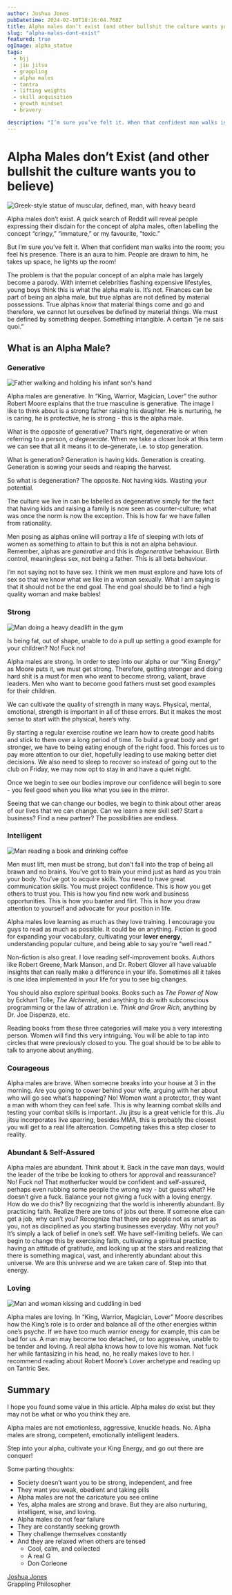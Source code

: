 ```yaml
---
author: Joshua Jones
pubDatetime: 2024-02-10T18:16:04.768Z
title: Alpha males don’t exist (and other bullshit the culture wants you to believe)
slug: "alpha-males-dont-exist"
featured: true
ogImage: alpha_statue
tags:
  - bjj
  - jiu jitsu
  - grappling
  - alpha males
  - tantra
  - lifting weights
  - skill acquisition
  - growth mindset
  - bravery

description: "I’m sure you’ve felt it. When that confident man walks into the room; you feel his presence..."
---
```


# Alpha Males don’t Exist (and other bullshit the culture wants you to believe)

![Greek-style statue of muscular, defined, man, with heavy beard](../../assets/images/alpha_statue.jpeg)

Alpha males don’t exist. A quick search of Reddit will reveal people expressing their disdain for the concept of alpha males, often labelling the concept “cringy,” “immature,” or my favourite, “toxic.”

But I’m sure you’ve felt it. When that confident man walks into the room; you feel his presence. There is an aura to him. People are drawn to him, he takes up space, he lights up the room!

The problem is that the popular concept of an alpha male has largely become a parody. With internet celebrities flashing expensive lifestyles, young boys think this is what the alpha male is. It’s not. Finances can be part of being an alpha male, but true alphas are not defined by material possessions. True alphas know that material things come and go and therefore, we cannot let ourselves be defined by material things. We must be defined by something deeper. Something intangible. A certain “je ne sais quoi.”

## What is an Alpha Male?

### Generative

![Father walking and holding his infant son's hand](../../assets/images/father_and_son.jpeg)

Alpha males are generative. In “King, Warrior, Magician, Lover” the author Robert Moore explains that the true masculine is generative. The image I like to think about is a strong father raising his daughter. He is nurturing, he is caring, he is protective, he is strong - this is the alpha male.

What is the opposite of generative? That’s right, degenerative or when referring to a person, _a degenerate_. When we take a closer look at this term we can see that all it means it to de-generate, i.e. to stop generation.

What is generation? Generation is having kids. Generation is creating. Generation is sowing your seeds and reaping the harvest.

So what is degeneration? The opposite. Not having kids. Wasting your potential.

The culture we live in can be labelled as degenerative simply for the fact that having kids and raising a family is now seen as counter-culture; what was once the norm is now the exception. This is how far we have fallen from rationality.

Men posing as alphas online will portray a life of sleeping with lots of women as something to attain to but this is not an alpha behaviour. Remember, alphas are _generative_ and this is _degenerative_ behaviour. Birth control, meaningless sex, not being a father. This is all beta behaviour.

I’m not saying not to have sex. I think we men must explore and have lots of sex so that we know what we like in a woman sexually. What I am saying is that it should not be the end goal. The end goal should be to find a high quality woman and make babies!

### Strong

![Man doing a heavy deadlift in the gym](../../assets/images/deadlifts.jpeg)

Is being fat, out of shape, unable to do a pull up setting a good example for your children? No! Fuck no!

Alpha males are strong. In order to step into our alpha or our “King Energy” as Moore puts it, we must get strong. Therefore, getting stronger and doing hard shit is a must for men who want to become strong, valiant, brave leaders. Men who want to become good fathers must set good examples for their children.

We can cultivate the quality of strength in many ways. Physical, mental, emotional, strength is important in all of these errors. But it makes the most sense to start with the physical, here’s why.

By starting a regular exercise routine we learn how to create good habits and stick to them over a long period of time. To build a great body and get stronger, we have to being eating enough of the right food. This forces us to pay more attention to our diet, hopefully leading to use making better diet decisions. We also need to sleep to recover so instead of going out to the club on Friday, we may now opt to stay in and have a quiet night.

Once we begin to see our bodies improve our confidence will begin to sore - you feel good when you like what you see in the mirror.

Seeing that we can change our bodies, we begin to think about other areas of our lives that we can change. Can we learn a new skill set? Start a business? Find a new partner? The possibilities are endless.

### Intelligent

![Man reading a book and drinking coffee](../../assets/images/man_reading.jpeg)

Men must lift, men must be strong, but don’t fall into the trap of being all brawn and no brains. You’ve got to train your mind just as hard as you train your body. You’ve got to acquire skills. You need to have great communication skills. You must project confidence. This is how you get others to trust you. This is how you find new work and business opportunities. This is how you banter and flirt. This is how you draw attention to yourself and advocate for your position in life.

Alpha males love learning as much as they love training. I encourage you guys to read as much as possible. It could be on anything. Fiction is good for expanding your vocabulary, cultivating your **lover energy**, understanding popular culture, and being able to say you’re “well read.”

Non-fiction is also great. I love reading self-improvement books. Authors like Robert Greene, Mark Manson, and Dr. Robert Glover all have valuable insights that can really make a difference in your life. Sometimes all it takes is one idea implemented in your life for you to see big changes.

You should also explore spiritual books. Books such as _The Power of Now_ by Eckhart Tolle, _The Alchemist_, and anything to do with subconscious programming or the law of attration i.e. _Think and Grow Rich_, anything by Dr. Joe Dispenza, etc.

Reading books from these three categories will make you a very interesting person. Women will find this very intriguing. You will be able to tap into circles that were previously closed to you. The goal should be to be able to talk to anyone about anything.

### Courageous

Alpha males are brave. When someone breaks into your house at 3 in the morning. Are you going to cower behind your wife, arguing with her about who will go see what’s happening? No! Women want a protector, they want a man with whom they can feel safe. This is why learning combat skills and testing your combat skills is important. Jiu jitsu is a great vehicle for this. Jiu jitsu incorporates live sparring, besides MMA, this is probably the closest you will get to a real life altercation. Competing takes this a step closer to reality.

### Abundant & Self-Assured

Alpha males are abundant. Think about it. Back in the cave man days, would the leader of the tribe be looking to others for approval and reassurance? No! Fuck no! That motherfucker would be confident and self-assured, perhaps even rubbing some people the wrong way - but guess what? He doesn’t give a fuck. Balance your not giving a fuck with a loving energy. How do we do this? By recognizing that the world is inherently abundant. By practicing faith. Realize there are tons of jobs out there. If someone else can get a job, why can’t you? Recognize that there are people not as smart as you, not as disciplined as you starting businesses everyday. Why not you? It’s simply a lack of belief in one’s self. We have self-limiting beliefs. We can begin to change this by exercising faith, cultivating a spiritual practice, having an attitude of gratitude, and looking up at the stars and realizing that there is something magical, vast, and inherently abundant about this universe. We are this universe and we are taken care of. Step into that energy.

### Loving

![Man and woman kissing and cuddling in bed](../../assets/images/bf_and_gf.jpeg)

Alpha males are loving. In “King, Warrior, Magician, Lover” Moore describes how the King’s role is to order and balance all of the other energies within one’s psyche. If we have too much warrior energy for example, this can be bad for us. A man may become too detached, or too aggressive, unable to be tender and loving. A real alpha knows how to love his woman. Not fuck her while fantasizing in his head, no, he really makes love to her. I recommend reading about Robert Moore’s Lover archetype and reading up on Tantric Sex.

## Summary

I hope you found some value in this article. Alpha males _do_ exist but they may not be what or who you think they are.

Alpha males are not emotionless, aggressive, knuckle heads. No. Alpha males are strong, competent, emotionally intelligent leaders.

Step into your alpha, cultivate your King Energy, and go out there are conquer!

Some parting thoughts:

- Society doesn’t want you to be strong, independent, and free
- They want you weak, obedient and taking pills
- Alpha males are not the caricature you see online
- Yes, alpha males are strong and brave. But they are also nurturing, intelligent, wise, and loving.
- Alpha males do not fear failure
- They are constantly seeking growth
- They challenge themselves constantly
- And they are relaxed when others are tensed
  - Cool, calm, and collected
  - A real G
  - Don Corleone

[Joshua Jones](https://joshuajones.io) <br/>
Grappling Philosopher

